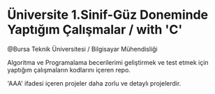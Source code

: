 # Üniversite 1.Sinif-Güz Doneminde Yaptığım Çalışmalar / with 'C'

@Bursa Teknik Üniversitesi / Bilgisayar Mühendisliği

Algoritma ve Programalama becerilerimi geliştirmek ve test etmek için yaptığım çalışmaların kodlarını içeren repo.

'AAA'  ifadesi içeren projeler daha zorlu ve detaylı projelerdir. 
